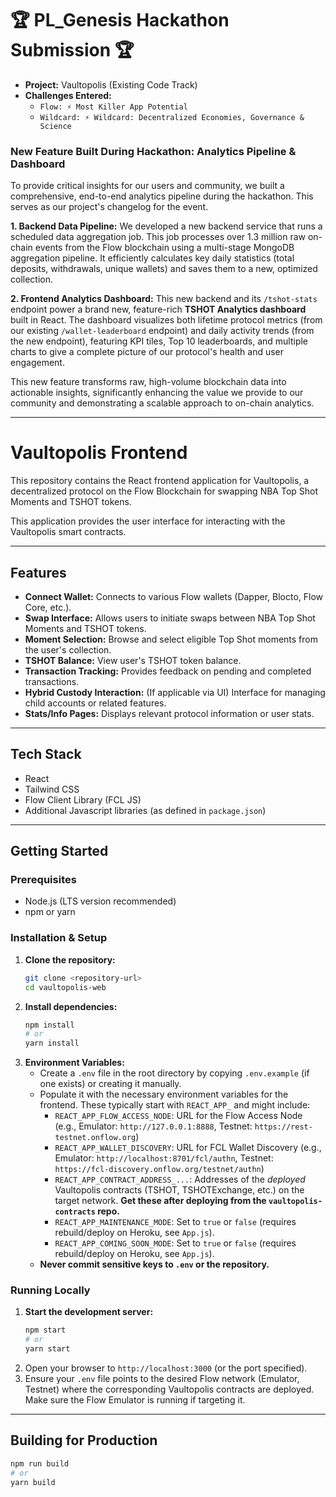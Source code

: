 # 🏆 PL_Genesis Hackathon Submission 🏆

* **Project:** Vaultopolis (Existing Code Track)
* **Challenges Entered:**
    * `Flow: ⚡️ Most Killer App Potential`
    * `Wildcard: ⚡️ Wildcard: Decentralized Economies, Governance & Science`

### New Feature Built During Hackathon: Analytics Pipeline & Dashboard

To provide critical insights for our users and community, we built a comprehensive, end-to-end analytics pipeline during the hackathon. This serves as our project's changelog for the event.

**1. Backend Data Pipeline:** We developed a new backend service that runs a scheduled data aggregation job. This job processes over 1.3 million raw on-chain events from the Flow blockchain using a multi-stage MongoDB aggregation pipeline. It efficiently calculates key daily statistics (total deposits, withdrawals, unique wallets) and saves them to a new, optimized collection.

**2. Frontend Analytics Dashboard:** This new backend and its `/tshot-stats` endpoint power a brand new, feature-rich **TSHOT Analytics dashboard** built in React. The dashboard visualizes both lifetime protocol metrics (from our existing `/wallet-leaderboard` endpoint) and daily activity trends (from the new endpoint), featuring KPI tiles, Top 10 leaderboards, and multiple charts to give a complete picture of our protocol's health and user engagement.

This new feature transforms raw, high-volume blockchain data into actionable insights, significantly enhancing the value we provide to our community and demonstrating a scalable approach to on-chain analytics.

---

# Vaultopolis Frontend

This repository contains the React frontend application for Vaultopolis, a decentralized protocol on the Flow Blockchain for swapping NBA Top Shot Moments and TSHOT tokens.

This application provides the user interface for interacting with the Vaultopolis smart contracts.

---

## Features

- **Connect Wallet:** Connects to various Flow wallets (Dapper, Blocto, Flow Core, etc.).
- **Swap Interface:** Allows users to initiate swaps between NBA Top Shot Moments and TSHOT tokens.
- **Moment Selection:** Browse and select eligible Top Shot moments from the user's collection.
- **TSHOT Balance:** View user's TSHOT token balance.
- **Transaction Tracking:** Provides feedback on pending and completed transactions.
- **Hybrid Custody Interaction:** (If applicable via UI) Interface for managing child accounts or related features.
- **Stats/Info Pages:** Displays relevant protocol information or user stats.

---

## Tech Stack

- React
- Tailwind CSS
- Flow Client Library (FCL JS)
- Additional Javascript libraries (as defined in `package.json`)

---

## Getting Started

### Prerequisites

- Node.js (LTS version recommended)
- npm or yarn

### Installation & Setup

1.  **Clone the repository:**
    ```bash
    git clone <repository-url>
    cd vaultopolis-web
    ```
2.  **Install dependencies:**
    ```bash
    npm install
    # or
    yarn install
    ```
3.  **Environment Variables:**
    - Create a `.env` file in the root directory by copying `.env.example` (if one exists) or creating it manually.
    - Populate it with the necessary environment variables for the frontend. These typically start with `REACT_APP_` and might include:
      - `REACT_APP_FLOW_ACCESS_NODE`: URL for the Flow Access Node (e.g., Emulator: `http://127.0.0.1:8888`, Testnet: `https://rest-testnet.onflow.org`)
      - `REACT_APP_WALLET_DISCOVERY`: URL for FCL Wallet Discovery (e.g., Emulator: `http://localhost:8701/fcl/authn`, Testnet: `https://fcl-discovery.onflow.org/testnet/authn`)
      - `REACT_APP_CONTRACT_ADDRESS_...`: Addresses of the _deployed_ Vaultopolis contracts (TSHOT, TSHOTExchange, etc.) on the target network. **Get these after deploying from the `vaultopolis-contracts` repo.**
      - `REACT_APP_MAINTENANCE_MODE`: Set to `true` or `false` (requires rebuild/deploy on Heroku, see `App.js`).
      - `REACT_APP_COMING_SOON_MODE`: Set to `true` or `false` (requires rebuild/deploy on Heroku, see `App.js`).
    - **Never commit sensitive keys to `.env` or the repository.**

### Running Locally

1.  **Start the development server:**
    ```bash
    npm start
    # or
    yarn start
    ```
2.  Open your browser to `http://localhost:3000` (or the port specified).
3.  Ensure your `.env` file points to the desired Flow network (Emulator, Testnet) where the corresponding Vaultopolis contracts are deployed. Make sure the Flow Emulator is running if targeting it.

---

## Building for Production

```bash
npm run build
# or
yarn build